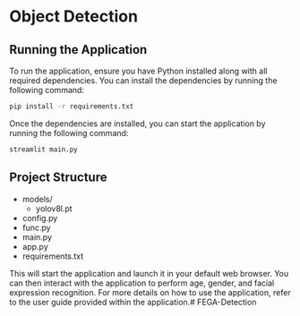 # Object Detection


## Running the Application

To run the application, ensure you have Python installed along with all required dependencies. You can install the dependencies by running the following command:

```bash
pip install -r requirements.txt
```

Once the dependencies are installed, you can start the application by running the following command:

```bash
streamlit main.py
```

## Project Structure
- models/
   - yolov8l.pt
- config.py
- func.py
- main.py
- app.py
- requirements.txt

This will start the application and launch it in your default web browser. You can then interact with the application to perform age, gender, and facial expression recognition.
For more details on how to use the application, refer to the user guide provided within the application.# FEGA-Detection
